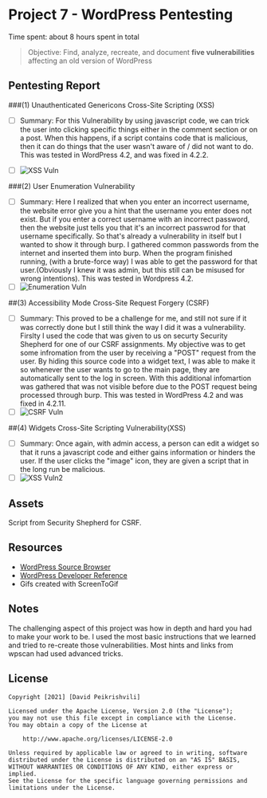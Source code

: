 # Project 7 - WordPress Pentesting
Time spent: about 8 hours spent in total
> Objective: Find, analyze, recreate, and document **five vulnerabilities** affecting an old version of WordPress

## Pentesting Report

###(1) Unauthenticated Genericons Cross-Site Scripting (XSS)
- [ ] Summary: For this Vulnerability by using javascript code, we can trick the user into clicking  specific things either in the comment section or on a post. When this happens, if a script contains code that is malicious, then it can do things that the user wasn't aware of / did not want to do. This was tested in WordPress 4.2, and was fixed in 4.2.2.
- [ ] ![XSS Vuln](https://user-images.githubusercontent.com/73257917/139507040-95762849-7aa0-4225-97a0-94f67e72eaff.gif)


###(2) User Enumeration Vulnerability 
- [ ] Summary: Here I realized that when you enter an incorrect username, the website error give you a hint that the username you enter does not exist. But if you enter a correct username with an incorrect password, then the website just tells you that it's an incorrect passwrod for that username specifically. So that's already a vulnerability in itself but I wanted to show it through burp. I gathered common passwords from the internet and inserted them into burp. When the program finished running, (with a brute-force way) I was able to get the password for that user.(Obviously I knew it was admin, but this still can be misused for wrong intentions). This was tested in Wordpress 4.2.
- [ ] ![Enumeration Vuln](https://user-images.githubusercontent.com/73257917/139507470-5fd145b0-5696-47bf-9180-bfe055bf811f.gif)

##(3) Accessibility Mode Cross-Site Request Forgery (CSRF)
- [ ] Summary: This proved to be a challenge for me, and still not sure if it was correctly done but I still think the way I did it was a vulnerability. Firslty I used the code that was given to us on securty Security Shepherd for one of our CSRF assignments. My objective was to get some infromation from the user by receiving a "POST" request from the user. By hiding this source code into a widget text, I was able to make it so whenever the user wants to go to the main page, they are automatically sent to the log in screen. With this additional infomartion was gathered that was not visible before due to the POST request being processed through burp. This was tested in WordPress 4.2 and was fixed in 4.2.11.
- [ ] ![CSRF Vuln](https://user-images.githubusercontent.com/73257917/139507910-5e63dd8b-aac8-4ad2-a403-3d9e4a9bbcb6.gif)

##(4) Widgets Cross-Site Scripting Vulnerability(XSS)
- [ ] Summary: Once again, with admin access, a person can edit a widget so that it runs a javascript code and either gains information or hinders the user. If the user clicks the "image" icon, they are given a script that in the long run be malicious.
- [ ]  ![XSS Vuln2](https://user-images.githubusercontent.com/73257917/139508224-c779aecd-e3bf-426b-bc47-0d8ccc7a91a7.gif)

## Assets
Script from  Security Shepherd for CSRF.
## Resources
- [WordPress Source Browser](https://core.trac.wordpress.org/browser/)
- [WordPress Developer Reference](https://developer.wordpress.org/reference/)
- Gifs created with ScreenToGif

## Notes
The challenging aspect of this project was how in depth and hard you had to make your work to be. I used the most basic instructions that we learned and tried to re-create those vulnerabilities. Most hints and links from wpscan had used advanced tricks. 
## License

    Copyright [2021] [David Peikrishvili]

    Licensed under the Apache License, Version 2.0 (the "License");
    you may not use this file except in compliance with the License.
    You may obtain a copy of the License at

        http://www.apache.org/licenses/LICENSE-2.0

    Unless required by applicable law or agreed to in writing, software
    distributed under the License is distributed on an "AS IS" BASIS,
    WITHOUT WARRANTIES OR CONDITIONS OF ANY KIND, either express or implied.
    See the License for the specific language governing permissions and
    limitations under the License.
